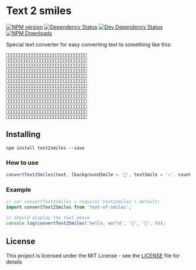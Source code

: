 # Text 2 smiles

<p>
  <a href="https://www.npmjs.com/package/text2smiles"><img alt="NPM version" src="https://img.shields.io/npm/v/text2smiles.svg" /></a>
  <a href="https://david-dm.org/sensone/text2smiles"><img alt="Dependency Status" src="https://img.shields.io/david/sensone/text2smiles/master.svg" /></a>
  <a href="https://david-dm.org/sensone/text2smiles?type=dev"><img alt="Dev Dependency Status" src="https://img.shields.io/david/dev/sensone/text2smiles/master.svg" /></a>
  <a href="https://www.npmjs.com/package/text2smiles"><img alt="NPM Downloads" src="https://img.shields.io/npm/dm/text2smiles.svg" /></a>
</p>

Special text converter for easy converting text to something like this:

```
👀👀👀👀👀👀👀👀👀👀👀👀👀👀👀👀👀👀👀👀👀👀👀👀👀👀👀👀👀👀👀
👀🌚👀👀🌚👀🌚🌚🌚🌚👀🌚👀👀👀👀🌚👀👀👀👀👀🌚🌚👀👀👀👀👀👀👀
👀🌚👀👀🌚👀🌚👀👀👀👀🌚👀👀👀👀🌚👀👀👀👀🌚👀👀🌚👀👀👀👀👀👀
👀🌚🌚🌚🌚👀🌚🌚🌚👀👀🌚👀👀👀👀🌚👀👀👀👀🌚👀👀🌚👀👀👀👀👀👀
👀🌚👀👀🌚👀🌚👀👀👀👀🌚👀👀👀👀🌚👀👀👀👀🌚👀👀🌚👀🌚👀👀👀👀
👀🌚👀👀🌚👀🌚🌚🌚🌚👀🌚🌚🌚🌚👀🌚🌚🌚🌚👀👀🌚🌚👀👀🌚👀👀👀👀
👀👀👀👀👀👀👀👀👀👀👀👀👀👀👀👀👀👀👀👀👀👀👀👀👀👀👀👀👀👀👀
👀👀👀👀👀👀🌚👀👀🌚👀👀🌚🌚👀👀🌚🌚🌚👀👀🌚👀👀👀👀🌚🌚🌚👀👀
👀👀👀👀👀👀🌚👀👀🌚👀🌚👀👀🌚👀🌚👀👀🌚👀🌚👀👀👀👀🌚👀👀🌚👀
👀👀👀👀👀👀🌚👀👀🌚👀🌚👀👀🌚👀🌚🌚🌚👀👀🌚👀👀👀👀🌚👀👀🌚👀
👀👀👀👀👀👀🌚🌚🌚🌚👀🌚👀👀🌚👀🌚👀🌚👀👀🌚👀👀👀👀🌚👀👀🌚👀
👀👀👀👀👀👀👀🌚🌚👀👀👀🌚🌚👀👀🌚👀👀🌚👀🌚🌚🌚🌚👀🌚🌚🌚👀👀
👀👀👀👀👀👀👀👀👀👀👀👀👀👀👀👀👀👀👀👀👀👀👀👀👀👀👀👀👀👀👀
```

## Installing

```
npm install text2smiles --save
```

### How to use

```javascript
convertText2Smiles(text, [backgroundSmile = '🤘', textSmile = '💀', countSymbolsOnTheRow = 8]);

```
### Example

```javascript
// var convertText2Smiles = require('text2smiles').default;
import convertText2Smiles from 'text-of-smiles';

// should display the text above
console.log(convertText2Smiles('hello, world', '👀', '🌚', 6));

```

## License

This project is licensed under the MIT License - see the [LICENSE](LICENSE) file for details
